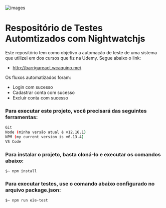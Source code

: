  ![images](https://www.swtestacademy.com/wp-content/uploads/2019/08/nightwatch.js-logo-2.png)
# Respositório de Testes Automtizados com Nightwatchjs

Este repositório tem como objetivo a automação de teste de uma sistema que utilizei em dos cursos que fiz na Udemy. Segue abaixo o link:
  - http://barrigareact.wcaquino.me/
  
 Os fluxos automatizados foram:
  - Login com sucesso
  - Cadastrar conta com sucesso
  - Excluir conta com sucesso
  
 ### Para executar este projeto, você precisará das seguintes ferramentas:
```bash
Git
Node (minha versão atual é v12.16.1)
NPM (my current version is v6.13.4)
VS Code
```

### Para instalar o projeto, basta cloná-lo e executar os comandos abaixo:
```terminal
$~ npm install
```

### Para executar testes, use o comando abaixo configurado no arquivo package.json:
```terminal
$~ npm run e2e-test
```
